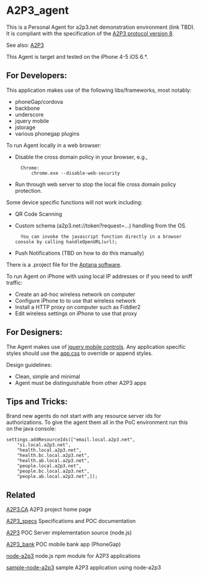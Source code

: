 # A2P3_agent #

This is a Personal Agent for a2p3.net demonstration  environment (link TBD). It is compliant with the specification of the [A2P3 protocol version 8](http://www.a2p3.ca/PDFs/A2P3%20Protocol%20draft%208.pdf "A2P3 protocol version 8").

See also: [A2P3](https://github.com/dickhardt/A2P3 "A2P3")

This Agent is target and tested on the iPhone 4-5 iOS 6.*.   

## For Developers: ##

This application makes use of the following libs/frameworks, most notably:

- phoneGap/cordova
- backbone
- underscore
- jquery mobile
- jstorage
- various phonegap plugins

To run Agent locally in a web browser:

- Disable the cross domain policy in your browser, e.g.,   

		Chrome:
			chrome.exe --disable-web-security

- Run through web server to stop the local file cross domain policy protection.

Some device specific functions will not work including:

- QR Code Scanning
- Custom schema (a2p3.net://token?request=...) handling from the OS.  

		You can invoke the javascript function directly in a browser console by calling handleOpenURL(url); 
- Push Notifications (TBD on how to do this manually)

There is a .project file for the [Aptana software](http://www.aptana.com/ "Aptana").

To run Agent on iPhone with using local IP addresses or if you need to sniff traffic:

- Create an ad-hoc wireless network on computer
- Configure iPhone to to use that wireless network
- Install a HTTP proxy on computer such as Fiddler2
- Edit wireless settings on iPhone to use that proxy

## For Designers: ##
The Agent makes use of [jquery mobile controls](http://jquerymobile.com/test/).  Any application specific styles should use the [app.css](https://github.com/dickhardt/A2P3_agent/blob/master/AppiOS/www/css/app.css) to override or append styles.

Design guidelines:

- Clean, simple and minimal
- Agent must be distinguishable from other A2P3 apps

## Tips and Tricks:

Brand new agents do not start with any resource server ids for authorizations. To give the agent them all in the PoC environment run this on the java console:

	settings.addResourceIds(["email.local.a2p3.net",
		"si.local.a2p3.net",
		"health.local.a2p3.net",
		"health.bc.local.a2p3.net",
		"health.ab.local.a2p3.net",
		"people.local.a2p3.net",
		"people.bc.local.a2p3.net",
		"people.ab.local.a2p3.net",]);

## Related

[A2P3.CA](http://a2p3.ca) A2P3 project home page

[A2P3_specs](https://github.com/dickhardt/A2P3_specs) Specifications and POC documentation

[A2P3](https://github.com/dickhardt/A2P3) POC Server implementation source (node.js)

[A2P3_bank](https://github.com/dickhardt/A2P3_bank) POC mobile bank app (PhoneGap)

[node-a2p3](https://github.com/dickhardt/node-a2p3) node.js npm module for A2P3 applications

[sample-node-a2p3](https://github.com/dickhardt/sample-node-a2p3) sample A2P3 application using node-a2p3
		
